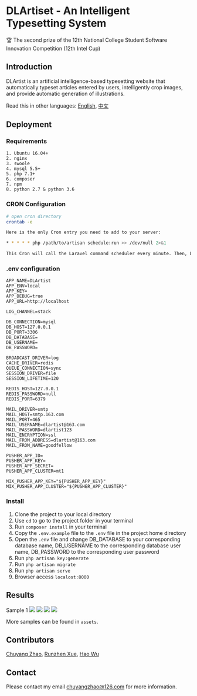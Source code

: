 # DLArtiset - An Intelligent Typesetting System

🏆 The second prize of the 12th National College Student Software Innovation Competition (12th Intel Cup)

## Introduction

DLArtist is an artificial intelligence-based typesetting website that automatically typeset articles entered by users, intelligently crop images, and provide automatic generation of illustrations.

Read this in other languages: [English](README.md), [中文](README-CN.md)

## Deployment

### Requirements

```
1. Ubuntu 16.04+
2. nginx
3. swoole
4. mysql 5.5+
5. php 7.1+
6. composer
7. npm
8. python 2.7 & python 3.6
```

### CRON Configuration

```sh
# open cron directory
crontab -e

Here is the only Cron entry you need to add to your server:

* * * * * php /path/to/artisan schedule:run >> /dev/null 2>&1

This Cron will call the Laravel command scheduler every minute. Then, Laravel evaluates your scheduled tasks and runs the tasks that are due.
```

### .env configuration
```
APP_NAME=DLArtist
APP_ENV=local
APP_KEY=
APP_DEBUG=true
APP_URL=http://localhost

LOG_CHANNEL=stack

DB_CONNECTION=mysql
DB_HOST=127.0.0.1
DB_PORT=3306
DB_DATABASE=
DB_USERNAME=
DB_PASSWORD=

BROADCAST_DRIVER=log
CACHE_DRIVER=redis
QUEUE_CONNECTION=sync
SESSION_DRIVER=file
SESSION_LIFETIME=120

REDIS_HOST=127.0.0.1
REDIS_PASSWORD=null
REDIS_PORT=6379

MAIL_DRIVER=smtp
MAIL_HOST=smtp.163.com
MAIL_PORT=465
MAIL_USERNAME=dlartist@163.com
MAIL_PASSWORD=dlartist123
MAIL_ENCRYPTION=ssl
MAIL_FROM_ADDRESS=dlartist@163.com
MAIL_FROM_NAME=goodfellow

PUSHER_APP_ID=
PUSHER_APP_KEY=
PUSHER_APP_SECRET=
PUSHER_APP_CLUSTER=mt1

MIX_PUSHER_APP_KEY="${PUSHER_APP_KEY}"
MIX_PUSHER_APP_CLUSTER="${PUSHER_APP_CLUSTER}"

```

### Install

1. Clone the project to your local directory
2. Use `cd` to go to the project folder in your terminal
3. Run `composer install` in your terminal
4. Copy the `.env.example` file to the `.env` file in the project home directory
5. Open the `.env` file and change DB_DATABASE to your corresponding database name, DB_USERNAME to the corresponding database user name, DB_PASSWORD to the corresponding user password
6. Run `php artisan key:generate`
7. Run `php artisan migrate`
8. Run `php artisan serve`
9. Browser access `localost:8000`

## Results
Sample 1
![](./assets/sample1-1.jpg)
![](./assets/sample1-2.jpg)
![](./assets/sample1-3.jpg)
![](./assets/sample1-4.jpg)

More samples can be found in `assets`.

## Contributors
[Chuyang Zhao](https://github.com/ZhaoChuyang), [Runzhen Xue](https://github.com/RzHsueh), [Hao Wu](https://github.com/pyjnqd)

## Contact

Please contact my email chuyangzhao@126.com for more information.
